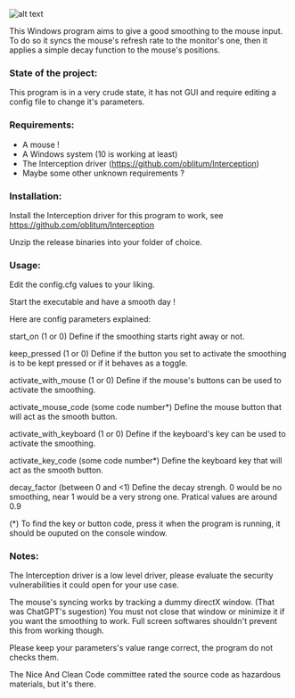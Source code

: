 ![alt text](https://github.com/N0N0CE/Smooth-Mouse/blob/master/Smooth%20Mouse/Smooth%20Mouse.ico)

This Windows program aims to give a good smoothing to the mouse input. To do so it syncs the mouse's refresh rate to the monitor's one, 
then it applies a simple decay function to the mouse's positions.

### State of the project:

This program is in a very crude state, it has not GUI and require editing a config file to change it's parameters.

### Requirements:

- A mouse !
- A Windows system (10 is working at least)
- The Interception driver (https://github.com/oblitum/Interception)
- Maybe some other unknown requirements ?

### Installation:
Install the Interception driver for this program to work, see https://github.com/oblitum/Interception

Unzip the release binaries into your folder of choice.

### Usage:
Edit the config.cfg values to your liking.

Start the executable and have a smooth day !

Here are config parameters explained:

start_on (1 or 0) Define if the smoothing starts right away or not.

keep_pressed (1 or 0) Define if the button you set to activate the smoothing is to be kept pressed or if it behaves as a toggle.

activate_with_mouse (1 or 0) Define if the mouse's buttons can be used to activate the smoothing.

activate_mouse_code (some code number*) Define the mouse button that will act as the smooth button.

activate_with_keyboard (1 or 0) Define if the keyboard's key can be used to activate the smoothing.

activate_key_code (some code number*) Define the keyboard key that will act as the smooth button.

decay_factor (between 0 and <1) Define the decay strengh. 0 would be no smoothing, near 1 would be a very strong one. Pratical values are around 0.9

(*) To find the key or button code, press it when the program is running, it should be ouputed on the console window.

### Notes:

The Interception driver is a low level driver, please evaluate the security vulnerabilities it could open for your use case.

The mouse's syncing works by tracking a dummy directX window. (That was ChatGPT's sugestion) 
You must not close that window or minimize it if you want the smoothing to work.
Full screen softwares shouldn't prevent this from working though.

Please keep your parameters's value range correct, the program do not checks them.

The Nice And Clean Code committee rated the source code as hazardous materials, but it's there.
